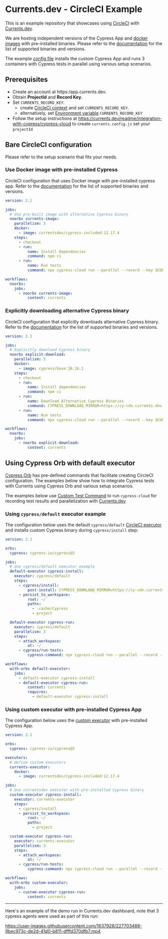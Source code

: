# Currents.dev - CircleCI Example

This is an example repository that showcases using [CircleCI](https://circleci.com) with [Currents.dev](https://currents.dev).

We are hosting independent versions of the Cypress App and [docker images](https://hub.docker.com/r/currentsdev/cypress-included) with pre-installed binaries. Please refer to the [documentation](https://currents.dev/readme/integration-with-cypress/alternative-cypress-binaries) for the list of supported binaries and versions.

The example [config file](https://github.com/currents-dev/circleci-example/blob/master/.circleci/config.yml) installs the custom Cypress App and runs 3 containers with Cypress tests in parallel using various setup scenarios.

## Prerequisites

- Create an account at https:/app.currents.dev.
- Obtain **ProjectId** and **Record Key**.
- Set `CURRENTS_RECORD_KEY`:
  - create [CircleCI context](https://circleci.com/docs/contexts/) and set `CURRENTS_RECORD_KEY`.
  - alternatively, set [Environment variable](https://circleci.com/docs/2.0/env-vars/) `CURRENTS_RECORD_KEY`
- Follow the setup instructions at https://currents.dev/readme/integration-with-cypress/cypress-cloud to create `currents.config.js` set your `projectId`

## Bare CircleCI configuration

Please refer to the setup scenario that fits your needs.

### Use Docker image with pre-installed Cypress

CircleCI configuration that uses Docker image with pre-installed cypress app.
Refer to the [documentation](https://currents.dev/readme/integration-with-cypress/alternative-cypress-binaries) for the list of supported binaries and versions.

```yml
version: 2.1

jobs:
  # Use pre-built image with alternative Cypress binary
  noorbs currents-image:
    parallelism: 3
    docker:
      - image: currentsdev/cypress-included:12.17.4
    steps:
      - checkout
      - run:
          name: Install Dependencies
          command: npm ci
      - run:
          name: Run tests
          command: npx cypress-cloud run --parallel --record --key $CURRENTS_RECORD_KEY

workflows:
  noorbs:
    jobs:
      - noorbs currents-image:
          context: currents
```

### Explicitly downloading alternative Cypress binary

CircleCI configuration that explicitly downloads alternative Cypress binary.
Refer to the [documentation](https://currents.dev/readme/integration-with-cypress/alternative-cypress-binaries) for the list of supported binaries and versions.

```yml
version: 2.1

jobs:
  # Explicitly download Cypress binary
  noorbs explicit-download:
    parallelism: 3
    docker:
      - image: cypress/base:18.16.1
    steps:
      - checkout
      - run:
          name: Install dependencies
          command: npm ci
      - run:
          name: Download Alternative Cypress Binaries
          command: CYPRESS_DOWNLOAD_MIRROR=https://cy-cdn.currents.dev npx cypress install --force
      - run:
          name: Run tests
          command: npx cypress-cloud run --parallel --record --key $CURRENTS_RECORD_KEY

workflows:
  noorbs:
    jobs:
      - noorbs explicit-download:
          context: currents
```

## Using Cypress Orb with default executor

[Cypress Orb](https://circleci.com/developer/orbs/orb/cypress-io/cypress) has pre-defined commands that facilitate creating CircleCI configuration. The examples below show how to integrate Cypress tests with Currents using Cypress Orb and various setup scenarios.

The examples below use [Custom Test Command](https://github.com/currents-dev/circleci-example/blob/master/.circleci/config.yml#L9) to run `cypress-cloud` for recording test results and parallelization with [Currents.dev](https://currents.dev)

### Using `cypress/default` executor example

The configuration below uses the default `cypress/default` [CircleCI executor](https://circleci.com/docs/executor-intro/) and installs custom Cypress binary during `cypress/install` step:

```yml
version: 2.1

orbs:
  cypress: cypress-io/cypress@3

jobs:
  # Use cypress/default executor example
  default-executor cypress-install:
    executor: cypress/default
    steps:
      - cypress/install:
          post-install: CYPRESS_DOWNLOAD_MIRROR=https://cy-cdn.currents.dev npx cypress install --force
      - persist_to_workspace:
          root: ~/
          paths:
            - .cache/Cypress
            - project

  default-executor cypress-run:
    executor: cypress/default
    parallelism: 3
    steps:
      - attach_workspace:
          at: ~/
      - cypress/run-tests:
          cypress-command: npx cypress-cloud run --parallel --record --key $CURRENTS_RECORD_KEY

workflows:
  with-orbs default-executor:
    jobs:
      - default-executor cypress-install
      - default-executor cypress-run:
          context: currents
          requires:
            - default-executor cypress-install
```

### Using custom executor with pre-installed Cypress App

The configuration below uses the [custom executor](https://circleci.com/docs/executor-intro/) with pre-installed Cypress App.

```yml
version: 2.1

orbs:
  cypress: cypress-io/cypress@3

executors:
  # define custom executors
  currents-executor:
    docker:
      - image: currentsdev/cypress-included:12.17.4

jobs:
  # Use currentsdev executor with pre-installed Cypress binary
  custom-executor cypress-install:
    executor: currents-executor
    steps:
      - cypress/install
      - persist_to_workspace:
          root: ~/
          paths:
            - project

  custom-executor cypress-run:
    executor: currents-executor
    parallelism: 3
    steps:
      - attach_workspace:
          at: ~/
      - cypress/run-tests:
          cypress-command: npx cypress-cloud run --parallel --record --key $CURRENTS_RECORD_KEY

workflows:
  with-orbs custom-executor:
    jobs:
      - custom-executor cypress-run:
          context: currents
```

---

Here's an example of the demo run in Currents.dev dashboard, note that 3 cypress agents were used as part of this run:

https://user-images.githubusercontent.com/1637928/227703488-9bec973c-de2d-41d0-b811-dfffd370dfb7.mp4
